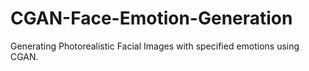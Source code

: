 # CGAN-Face-Emotion-Generation
Generating Photorealistic Facial Images with specified emotions using CGAN.
